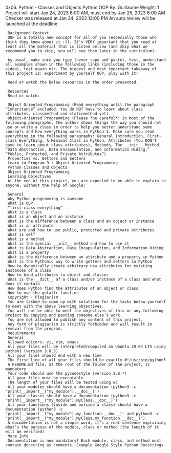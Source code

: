 0x06. Python - Classes and Objects
Python
OOP
 By: Guillaume
  Weight: 1
   Project will start Jan 24, 2023 6:00 AM, must end by Jan 25, 2023 6:00 AM
    Checker was released at Jan 24, 2023 12:00 PM
     An auto review will be launched at the deadline


     Background Context
     OOP is a totally new concept for all of you (especially those who think they know about it :)). It’s VERY important that you read at least all the material that is listed bellow (and skip what we recommend you to skip, you will see them later in the curriculum).

     As usual, make sure you type (never copy and paste), test, understand all examples shown in the following links (including those in the video), test again etc. The biggest and most important takeaway of this project is: experiment by yourself OOP, play with it!

     Read or watch the below resources in the order presented.

     Resources
     Read or watch:

     Object Oriented Programming (Read everything until the paragraph “Inheritance” excluded. You do NOT have to learn about class attributes, classmethod and staticmethod yet)
     Object-Oriented Programming (Please *be careful*: in most of the following paragraphs, the author shows things the way you should not use or write a class in order to help you better understand some concepts and how everything works in Python 3. Make sure you read everything in the following paragraphs: General Introduction, First-class Everything, A Minimal Class in Python, Attributes (You DON’T have to learn about class attributes), Methods, The __init__ Method, “Data Abstraction, Data Encapsulation, and Information Hiding,” “Public, Protected, and Private Attributes”)
     Properties vs. Getters and Setters
     Learn to Program 9 : Object Oriented Programming
     Python Classes and Objects
     Object Oriented Programming
     Learning Objectives
     At the end of this project, you are expected to be able to explain to anyone, without the help of Google:

     General
     Why Python programming is awesome
     What is OOP
     “first-class everything”
     What is a class
     What is an object and an instance
     What is the difference between a class and an object or instance
     What is an attribute
     What are and how to use public, protected and private attributes
     What is self
     What is a method
     What is the special __init__ method and how to use it
     What is Data Abstraction, Data Encapsulation, and Information Hiding
     What is a property
     What is the difference between an attribute and a property in Python
     What is the Pythonic way to write getters and setters in Python
     How to dynamically create arbitrary new attributes for existing instances of a class
     How to bind attributes to object and classes
     What is the __dict__ of a class and/or instance of a class and what does it contain
     How does Python find the attributes of an object or class
     How to use the getattr function
     Copyright - Plagiarism
     You are tasked to come up with solutions for the tasks below yourself to meet with the above learning objectives.
     You will not be able to meet the objectives of this or any following project by copying and pasting someone else’s work.
     You are not allowed to publish any content of this project.
     Any form of plagiarism is strictly forbidden and will result in removal from the program.
     Requirements
     General
     Allowed editors: vi, vim, emacs
     All your files will be interpreted/compiled on Ubuntu 20.04 LTS using python3 (version 3.8.5)
     All your files should end with a new line
     The first line of all your files should be exactly #!/usr/bin/python3
     A README.md file, at the root of the folder of the project, is mandatory
     Your code should use the pycodestyle (version 2.8.*)
     All your files must be executable
     The length of your files will be tested using wc
     All your modules should have a documentation (python3 -c 'print(__import__("my_module").__doc__)')
     All your classes should have a documentation (python3 -c 'print(__import__("my_module").MyClass.__doc__)')
     All your functions (inside and outside a class) should have a documentation (python3 -c 'print(__import__("my_module").my_function.__doc__)' and python3 -c 'print(__import__("my_module").MyClass.my_function.__doc__)')
     A documentation is not a simple word, it’s a real sentence explaining what’s the purpose of the module, class or method (the length of it will be verified)
     More Info
     Documentation is now mandatory! Each module, class, and method must contain docstring as comments. Example Google Style Python Docstrings
